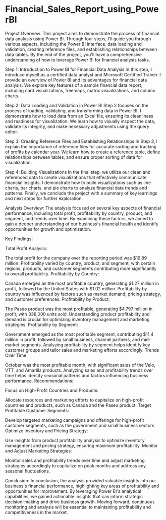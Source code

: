 # Financial_Sales_Report_using_PowerBI

Project Overview:
This project aims to demonstrate the process of financial data analysis using Power BI. Through four steps, I'll guide you through various aspects, including the Power BI interface, data loading and validation, creating reference files, and establishing relationships between data tables. By the end of the project, you'll have a comprehensive understanding of how to leverage Power BI for financial analysis tasks.

Step 1: Introduction to Power BI for Financial Data Analysis
In this step, I introduce myself as a certified data analyst and Microsoft Certified Trainer. I provide an overview of Power BI and its advantages for financial data analysis. We explore key features of a sample financial data report, including card visualizations, treemaps, matrix visualizations, and column charts.

Step 2: Data Loading and Validation in Power BI
Step 2 focuses on the process of loading, validating, and transforming data in Power BI. I demonstrate how to load data from an Excel file, ensuring its cleanliness and readiness for visualization. We learn how to visually inspect the data, validate its integrity, and make necessary adjustments using the query editor.

Step 3: Creating Reference Files and Establishing Relationships
In Step 3, I explain the importance of reference files for accurate sorting and tracking of profits by calendar year. We learn how to create a reference table, define relationships between tables, and ensure proper sorting of data for visualization.

Step 4: Building Visualizations 
In the final step, we utilize our clean and referenced data to create visualizations that effectively communicate financial insights. I demonstrate how to build visualizations such as line charts, bar charts, and pie charts to analyze financial data trends and patterns. Finally, we conclude the project with a summary of key learnings and next steps for further exploration.

Analysis Overview:
The analysis focused on several key aspects of financial performance, including total profit, profitability by country, product, and segment, and trends over time. By examining these factors, we aimed to gain a deeper understanding of our business's financial health and identify opportunities for growth and optimization.

Key Findings:

Total Profit Analysis:

The total profit for the company over the reporting period was $16.89 million.
Profitability varied by country, product, and segment, with certain regions, products, and customer segments contributing more significantly to overall profitability.
Profitability by Country:

Canada emerged as the most profitable country, generating $1.27 million in profit, followed by the United States with $1.02 million.
Profitability by country was influenced by factors such as market demand, pricing strategy, and customer preferences.
Profitability by Product:

The Paseo product was the most profitable, generating $4.797 million in profit, with 338,000 units sold.
Understanding product profitability and demand is crucial for optimizing inventory management and marketing strategies.
Profitability by Segment:

Government emerged as the most profitable segment, contributing $11.4 million in profit, followed by small business, channel partners, and mid-market segments.
Analyzing profitability by segment helps identify key customer groups and tailor sales and marketing efforts accordingly.
Trends Over Time:

October was the most profitable month, with significant sales of the Velo, VTT, and Amarilla products.
Analyzing sales and profitability trends over time helps identify seasonal patterns and factors influencing business performance.
Recommendations:

Focus on High-Profit Countries and Products:

Allocate resources and marketing efforts to capitalize on high-profit countries and products, such as Canada and the Paseo product.
Target Profitable Customer Segments:

Develop targeted marketing campaigns and offerings for high-profit customer segments, such as the government and small business sectors.
Optimize Inventory and Pricing Strategy:

Use insights from product profitability analysis to optimize inventory management and pricing strategy, ensuring maximum profitability.
Monitor and Adjust Marketing Strategies:

Monitor sales and profitability trends over time and adjust marketing strategies accordingly to capitalize on peak months and address any seasonal fluctuations.

Conclusion:
In conclusion, the analysis provided valuable insights into our business's financial performance, highlighting key areas of profitability and opportunities for improvement. By leveraging Power BI's analytical capabilities, we gained actionable insights that can inform strategic decision-making and drive business growth. Moving forward, continuous monitoring and analysis will be essential to maintaining profitability and competitiveness in the market.

